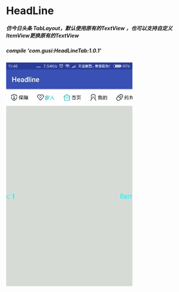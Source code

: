 # HeadLine
##### 仿今日头条 TabLayout，默认使用原有的TextView ，也可以支持自定义ItemView更换原有的TextView
##### compile 'com.gusi:HeadLineTab:1.0.1'
![image](https://github.com/batuer/HeadLine/blob/master/app/img/2017-11-02-11mzimg.gif)
